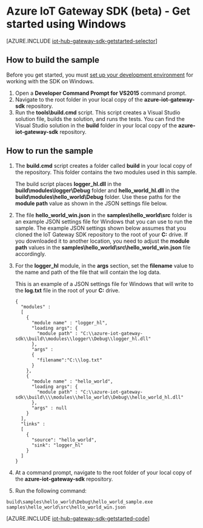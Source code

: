<properties
	pageTitle="Get started with the IoT Hub Gateway SDK | Microsoft Azure"
	description="Azure IoT Gateway SDK walkthrough using Windows to illustrate key concepts you should understand when you use the Azure IoT Gateway SDK."
	services="iot-hub"
	documentationCenter=""
	authors="chipalost"
	manager="timlt"
	editor=""/>

<tags
     ms.service="iot-hub"
     ms.devlang="cpp"
     ms.topic="article"
     ms.tgt_pltfrm="na"
     ms.workload="na"
     ms.date="08/25/2016"
     ms.author="andbuc"/>


# Azure IoT Gateway SDK (beta) - Get started using Windows

[AZURE.INCLUDE [iot-hub-gateway-sdk-getstarted-selector](../../includes/iot-hub-gateway-sdk-getstarted-selector.md)]

## How to build the sample

Before you get started, you must [set up your development environment][lnk-setupdevbox] for working with the SDK on Windows.

1. Open a **Developer Command Prompt for VS2015** command prompt.
2. Navigate to the root folder in your local copy of the **azure-iot-gateway-sdk** repository.
3. Run the **tools\\build.cmd** script. This script creates a Visual Studio solution file, builds the solution, and runs the tests. You can find the Visual Studio solution in the **build** folder in your local copy of the **azure-iot-gateway-sdk** repository.

## How to run the sample

1. The **build.cmd** script creates a folder called **build** in your local copy of the repository. This folder contains the two modules used in this sample.

    The build script places **logger_hl.dll** in the **build\\modules\\logger\\Debug** folder and **hello_world_hl.dll** in the **build\\modules\\hello_world\\Debug** folder. Use these paths for the **module path** value as shown in the JSON settings file below.

2. The file **hello_world_win.json** in the **samples\\hello_world\\src** folder is an example JSON settings file for Windows that you can use to run the sample. The example JSON settings shown below assumes that you cloned the IoT Gateway SDK repository to the root of your **C:** drive. If you downloaded it to another location, you need to adjust the **module path** values in the **samples\\hello_world\\src\\hello_world_win.json** file accordingly.

3. For the **logger_hl** module, in the **args** section, set the **filename** value to the name and path of the file that will contain the log data.

    This is an example of a JSON settings file for Windows that will write to the **log.txt** file in the root of your **C:** drive.

    ```
    {
      "modules" :
      [
        {
          "module name" : "logger_hl",
          "loading args": {
            "module path" : "C:\\azure-iot-gateway-sdk\\build\\modules\\logger\\Debug\\logger_hl.dll"
          },
          "args" : 
          {
            "filename":"C:\\log.txt"
          }
        },
        {
          "module name" : "hello_world",
          "loading args": {
            "module path" : "C:\\azure-iot-gateway-sdk\\build\\\\modules\\hello_world\\Debug\\hello_world_hl.dll"
          },
          "args" : null
        }
      ],
      "links" :
      [
        {
          "source": "hello_world",
          "sink": "logger_hl"
        }
      ]
    }
    ```

3. At a command prompt, navigate to the root folder of your local copy of the **azure-iot-gateway-sdk** repository.
4. Run the following command:
  
  ```
  build\samples\hello_world\Debug\hello_world_sample.exe samples\hello_world\src\hello_world_win.json
  ```

[AZURE.INCLUDE [iot-hub-gateway-sdk-getstarted-code](../../includes/iot-hub-gateway-sdk-getstarted-code.md)]

<!-- Links -->
[lnk-setupdevbox]: https://github.com/Azure/azure-iot-gateway-sdk/blob/master/doc/devbox_setup.md